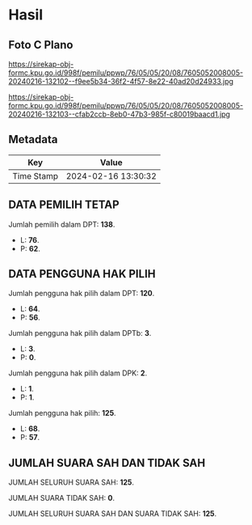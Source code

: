 # Hasil

## Foto C Plano

https://sirekap-obj-formc.kpu.go.id/998f/pemilu/ppwp/76/05/05/20/08/7605052008005-20240216-132102--f9ee5b34-36f2-4f57-8e22-40ad20d24933.jpg

https://sirekap-obj-formc.kpu.go.id/998f/pemilu/ppwp/76/05/05/20/08/7605052008005-20240216-132103--cfab2ccb-8eb0-47b3-985f-c80019baacd1.jpg


## Metadata

| Key        | Value               |
| ---------- | ------------------- |
| Time Stamp | 2024-02-16 13:30:32 |


## DATA PEMILIH TETAP

Jumlah pemilih dalam DPT: **138**.
 * L: **76**.
 * P: **62**.

## DATA PENGGUNA HAK PILIH

Jumlah pengguna hak pilih dalam DPT: **120**.
 * L: **64**.
 * P: **56**.

Jumlah pengguna hak pilih dalam DPTb: **3**.
 * L: **3**.
 * P: **0**.

Jumlah pengguna hak pilih dalam DPK: **2**.
 * L: **1**.
 * P: **1**.

Jumlah pengguna hak pilih: **125**.
 * L: **68**.
 * P: **57**.

## JUMLAH SUARA SAH DAN TIDAK SAH

JUMLAH SELURUH SUARA SAH: **125**.

JUMLAH SUARA TIDAK SAH: **0**.

JUMLAH SELURUH SUARA SAH DAN SUARA TIDAK SAH: **125**.


